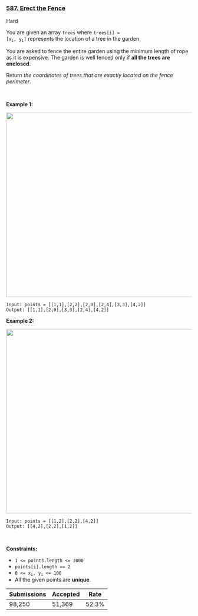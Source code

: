 ### [587. Erect the Fence](https://leetcode.com/problems/erect-the-fence/)

Hard

You are given an array `` trees `` where <code>trees[i] = [x<sub>i</sub>, y<sub>i</sub>]</code> represents the location of a tree in the garden.

You are asked to fence the entire garden using the minimum length of rope as it is expensive. The garden is well fenced only if __all the trees are enclosed__.

Return _the coordinates of trees that are exactly located on the fence perimeter_.

 

<strong class="example">Example 1:</strong>

<img alt="" src="https://assets.leetcode.com/uploads/2021/04/24/erect2-plane.jpg" style="width: 509px; height: 500px;"/>

```
Input: points = [[1,1],[2,2],[2,0],[2,4],[3,3],[4,2]]
Output: [[1,1],[2,0],[3,3],[2,4],[4,2]]
```

<strong class="example">Example 2:</strong>

<img alt="" src="https://assets.leetcode.com/uploads/2021/04/24/erect1-plane.jpg" style="width: 509px; height: 500px;"/>

```
Input: points = [[1,2],[2,2],[4,2]]
Output: [[4,2],[2,2],[1,2]]
```

 

__Constraints:__

*   `` 1 <= points.length <= 3000 ``
*   `` points[i].length == 2 ``
*   <code>0 <= x<sub>i</sub>, y<sub>i</sub> <= 100</code>
*   All the given points are __unique__.

| Submissions    | Accepted     | Rate   |
| -------------- | ------------ | ------ |
| 98,250 | 51,369 | 52.3% |